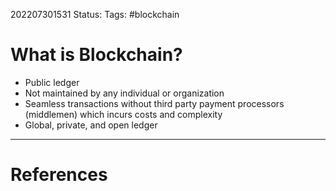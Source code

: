 202207301531
Status: 
Tags: #blockchain

# What is Blockchain?
- Public ledger
- Not maintained by any individual or organization
- Seamless transactions without third party payment processors (middlemen) which incurs costs and complexity
- Global, private, and open ledger







---
# References

